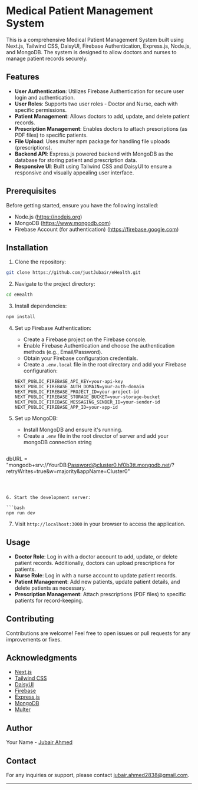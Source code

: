 # Medical Patient Management System

This is a comprehensive Medical Patient Management System built using Next.js, Tailwind CSS, DaisyUI, Firebase Authentication, Express.js, Node.js, and MongoDB. The system is designed to allow doctors and nurses to manage patient records securely.

## Features

- **User Authentication**: Utilizes Firebase Authentication for secure user login and authentication.
- **User Roles**: Supports two user roles - Doctor and Nurse, each with specific permissions.
- **Patient Management**: Allows doctors to add, update, and delete patient records.
- **Prescription Management**: Enables doctors to attach prescriptions (as PDF files) to specific patients.
- **File Upload**: Uses multer npm package for handling file uploads (prescriptions).
- **Backend API**: Express.js powered backend with MongoDB as the database for storing patient and prescription data.
- **Responsive UI**: Built using Tailwind CSS and DaisyUI to ensure a responsive and visually appealing user interface.

## Prerequisites

Before getting started, ensure you have the following installed:

- Node.js (https://nodejs.org)
- MongoDB (https://www.mongodb.com)
- Firebase Account (for authentication) (https://firebase.google.com)

## Installation

1. Clone the repository:

```bash
git clone https://github.com/justJubair/eHealth.git
```

2. Navigate to the project directory:

```bash
cd eHealth
```

3. Install dependencies:

```bash
npm install
```

4. Set up Firebase Authentication:
   
   - Create a Firebase project on the Firebase console.
   - Enable Firebase Authentication and choose the authentication methods (e.g., Email/Password).
   - Obtain your Firebase configuration credentials.
   - Create a `.env.local` file in the root directory and add your Firebase configuration:

   ```env
   NEXT_PUBLIC_FIREBASE_API_KEY=your-api-key
   NEXT_PUBLIC_FIREBASE_AUTH_DOMAIN=your-auth-domain
   NEXT_PUBLIC_FIREBASE_PROJECT_ID=your-project-id
   NEXT_PUBLIC_FIREBASE_STORAGE_BUCKET=your-storage-bucket
   NEXT_PUBLIC_FIREBASE_MESSAGING_SENDER_ID=your-sender-id
   NEXT_PUBLIC_FIREBASE_APP_ID=your-app-id
   ```

5. Set up MongoDB:

   - Install MongoDB and ensure it's running.
   - Create a `.env` file in the root director of server and add your mongoDB connection string

   ```env
  dbURL = "mongodb+srv://YourDB:Password@cluster0.hf0b3tt.mongodb.net/?retryWrites=true&w=majority&appName=Cluster0"
   ```



6. Start the development server:

```bash
npm run dev
```

7. Visit `http://localhost:3000` in your browser to access the application.

## Usage

- **Doctor Role**: Log in with a doctor account to add, update, or delete patient records. Additionally, doctors can upload prescriptions for patients.
- **Nurse Role**: Log in with a nurse account to update patient records.
- **Patient Management**: Add new patients, update patient details, and delete patients as necessary.
- **Prescription Management**: Attach prescriptions (PDF files) to specific patients for record-keeping.


## Contributing

Contributions are welcome! Feel free to open issues or pull requests for any improvements or fixes.


## Acknowledgments

- [Next.js](https://nextjs.org)
- [Tailwind CSS](https://tailwindcss.com)
- [DaisyUI](https://daisyui.com)
- [Firebase](https://firebase.google.com)
- [Express.js](https://expressjs.com)
- [MongoDB](https://www.mongodb.com)
- [Multer](https://www.npmjs.com/package/multer)

## Author

Your Name - [Jubair Ahmed](https://github.com/justJubair)

## Contact

For any inquiries or support, please contact [jubair.ahmed2838@gmail.com](mailto:jubair.ahmed2838@gmail.com).

---

